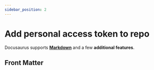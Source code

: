 ```yaml
---
sidebar_position: 2
---
```


# Add personal access token to repo

Docusaurus supports **[Markdown](https://daringfireball.net/projects/markdown/syntax)** and a few **additional features**.

## Front Matter
